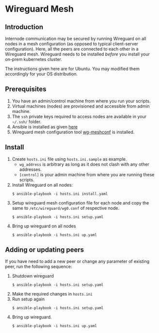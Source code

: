 # Wireguard Mesh

## Introduction
Internode communication may be secured by running Wireguard on all nodes in a mesh configuration (as opposed to typical client-server configuration).  Here, all the peers are connected to each other in a Wireguard mesh.  Wireguard needs to be installed *before* you install your on-prem kubernetes cluster.

The instructions given here are for Ubuntu.  You may modified them accordingly for your OS distribution.

## Prerequisites
1. You have an admin/control machine from where you run your scripts.
1. Virtual machines (nodes) are provisioned and accessible from admin machine.
1. The `ssh` private keys required to access nodes are available in your `~/.ssh/` folder.
1. Ansible is installed as given [here](https://docs.ansible.com/ansible/latest/installation_guide/intro_installation.html#installing-ansible-on-ubuntu)
1. Wireguard mesh configuration tool [wg-meshconf](https://github.com/k4yt3x/wg-meshconf) is installed.

## Install
1. Create `hosts.ini` file using `hosts.ini.sample` as example. 
    * `wg_address` is arbitrary as long as it does not clash with any other addresses.
    * `[control]` is your admin machine from where you are running these scripts. 
1. Install Wireguard on all nodes:
    ```
    $ ansible-playbook -i hosts.ini install.yaml
    ```
1. Setup wireguard mesh configuration file for each node and copy the same to `/etc/wireguard/wg0.conf` of respective node. 
    ```
    $ ansible-playbook -i hosts.ini setup.yaml
    ```
1. Bring up wireguard on all nodes
    ```
    $ ansible-playbook -i hosts.ini up.yaml
    ```
## Adding or updating peers
If you have need to add a new peer or change any parameter of existing peer, run the following sequence:
1. Shutdown wireguard
    ```
    $ ansible-playbook -i hosts.ini setup.yaml
    ```
1. Make the required changes in `hosts.ini` 
1. Run setup again
    ```
    $ ansible-playbook -i hosts.ini setup.yaml
    ```
1. Bring up wireguard.
    ```
    $ ansible-playbook -i hosts.ini up.yaml
    ```
